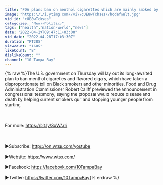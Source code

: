 ```yaml
---
title: "FDA plans ban on menthol cigarettes which are mainly smoked by Black Americans"
image: "https:\/\/i.ytimg.com\/vi\/cUE8wTchses\/hqdefault.jpg"
vid_id: "cUE8wTchses"
categories: "News-Politics"
tags: ["health","nation-world","news"]
date: "2022-04-29T09:47:11+03:00"
vid_date: "2022-04-28T17:03:30Z"
duration: "PT28S"
viewcount: "1685"
likeCount: "8"
dislikeCount: ""
channel: "10 Tampa Bay"
---
```

{% raw %}The U.S. government on Thursday will lay out its long-awaited plan to ban menthol cigarettes and flavored cigars, which have taken a disproportionate toll on Black smokers and other minorities. Food and Drug Administration Commissioner Robert Califf previewed the announcement in congressional testimony, saying the proposal would reduce disease and death by helping current smokers quit and stopping younger people from starting.<br /><br /><br /><br />For more: <a rel="nofollow" target="blank" href="https://bit.ly/3xWArri">https://bit.ly/3xWArri</a><br /><br /><br /><br />►Subscribe: <a rel="nofollow" target="blank" href="https://on.wtsp.com/youtube">https://on.wtsp.com/youtube</a><br /><br />►Website: <a rel="nofollow" target="blank" href="https://www.wtsp.com/">https://www.wtsp.com/</a><br /><br />►Facebook: <a rel="nofollow" target="blank" href="https://facebook.com/10TampaBay">https://facebook.com/10TampaBay</a><br /><br />►Twitter: <a rel="nofollow" target="blank" href="https://twitter.com/10TampaBay">https://twitter.com/10TampaBay</a>{% endraw %}
